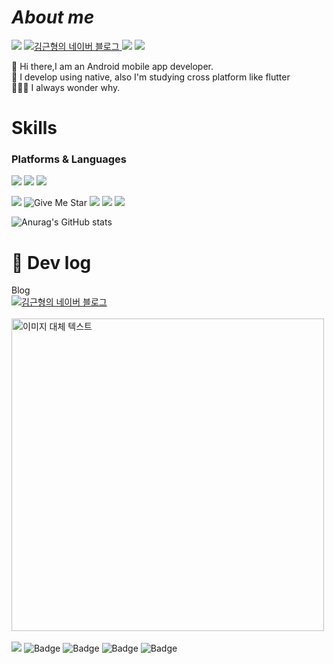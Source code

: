 
# _About me_

<img src="https://img.shields.io/badge/GitHub-181717?style=flat-square&logo=GitHub&logoColor=white"> <!-- 깃허브 -->
<a href="https://blog.naver.com/kkhyungyung0">
     <img src="https://img.shields.io/badge/blog-20C997?style=flat-square&logo=Velog&logoColor=white" alt="김근형의 네이버 블로그"> <!-- 네이버블로그 -->
</a>
<img src="https://img.shields.io/badge/kkhyungyung0@naver.com-03C75A?style=flat-square&logo=naver&logoColor=white"> <!--naver mail-->
<img src="https://img.shields.io/badge/kkhyungyung0@gmail.com-2E3330?style=flat-square&logo=Google&logoColor=white"> <!--google mail-->


👋 Hi there,I am an Android mobile app developer. <br>
👋 I develop using native, also I'm studying cross platform like flutter<br>
🤷🏻‍♂️ I always wonder why.

# Skills
### Platforms & Languages

<img src="https://img.shields.io/badge/Android-34A853?style=flat-square&logo=Android&logoColor=white"/> <img src="https://img.shields.io/badge/Native-34A853?style=flat-square&logo=Naver&logoColor=white"/> <img src="https://img.shields.io/badge/Android Studio-3DDC84?style=flat-square&logo=Android Studio&logoColor=white"/> <br>

<img src="https://img.shields.io/badge/Kotlin-7F52FF?style=flat-square&logo=Kotlin&logoColor=white"> ![Give Me Star](https://img.shields.io/badge/Java-red) <img src="https://img.shields.io/badge/MySql-4479A1?style=flat-square&logo=Mysql&logoColor=white"> <img src="https://img.shields.io/badge/RoomDB-003B57?style=flat-square&logo=SQLite&logoColor=white">  <img src="https://img.shields.io/badge/Figma-F24E1E?style=flat-square&logo=Figma&logoColor=white"> 

![Anurag's GitHub stats](https://github-readme-stats.vercel.app/api?username=kkh725&show_icons=true&theme=radical)

# 👻 Dev log
Blog  
<a href="https://blog.naver.com/kkhyungyung0">
     <img src="https://img.shields.io/badge/blog-34A853?style=social&logo=Velog&logoColor=white" alt="김근형의 네이버 블로그"> <!-- 네이버블로그 -->
</a> <br> <br>
<a href="https://blog.naver.com/kkhyungyung0/223349493426">
    <img src="https://github.com/kkh725/kkh725/assets/120651330/6227eb39-b2e4-4ecb-8820-702d51de86e9" alt="이미지 대체 텍스트" width="500">
</a> <br><br>
<img src="https://img.shields.io/badge/Kotlin-7F52FF?style=flat-square&logo=Kotlin&logoColor=white"> ![Badge](https://img.shields.io/badge/MVVM-green) ![Badge](https://img.shields.io/badge/Coroutine-blue) ![Badge](https://img.shields.io/badge/Retrofit-black) ![Badge](https://img.shields.io/badge/Data_Binding-white)




<!-- <img src="https://img.shields.io/badge/AWS EC2-FF9900?style=flat-square&logo=Amazon Ec2&![Uploading 블로그.png…]()
logoColor=white"> <img src="https://img.shields.io/badge/AWS RDS-527FFF?style=flat-square&logo=Amazon RDS&logoColor=white">> 아마존 서버,디비

<img width="500" alt="image" src="https://github.com/kkh725/kkh725/assets/120651330/3735788f-a559-4bf8-bb90-4ac523b88a26"> ->이거는 사진. 블로그사진


<!--
**kkh725/kkh725** is a ✨ _special_ ✨ repository because its `README.md` (this file) appears on your GitHub profile.

Here are some ideas to get you started:

- 🔭 I’m currently working on ...
- 🌱 I’m currently learning ...
- 👯 I’m looking to collaborate on ...
- 🤔 I’m looking for help with ...
- 💬 Ask me about ...
- 📫 How to reach me: ...
- 😄 Pronouns: ...
- ⚡ Fun fact: ...
-->
